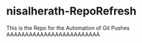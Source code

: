 # nisalherath-RepoRefresh
This is the Repo for the Automation of Git Pushes
AAAAAAAAAAAAAAAAAAAAAAAAA